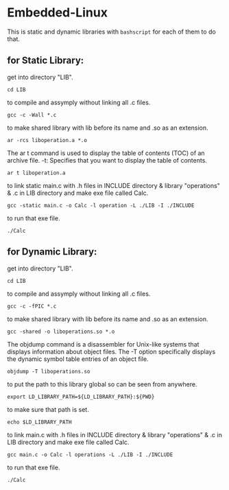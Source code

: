 # Embedded-Linux
This is static and dynamic libraries with `bashscript` for each of them to do that.

## for Static Library:

get into directory "LIB".
```cd
cd LIB
```
to compile and assymply without linking all .c files.
```cd
gcc -c -Wall *.c
```
to make shared library with lib before its name and .so as an extension.
```cd
ar -rcs liboperation.a *.o
```
 The ar t command is used to display the table of contents (TOC) of an archive file. -t: Specifies that you want to display the table of contents.
 ```cd
ar t liboperation.a
```
to link static main.c with .h files in INCLUDE directory & library "operations" & .c in LIB directory and make exe file called Calc.
```cd
gcc -static main.c -o Calc -l operation -L ./LIB -I ./INCLUDE
```
to run that exe file.
```cd
./Calc
```
## for Dynamic Library:

get into directory "LIB".
```cd
cd LIB
```
to compile and assymply without linking all .c files.
```cd
gcc -c -fPIC *.c
```
to make shared library with lib before its name and .so as an extension.
```cd
gcc -shared -o liboperations.so *.o
```
The objdump command is a disassembler for Unix-like systems that displays information about object files. The -T option specifically displays the dynamic symbol table entries of an object file. 
```cd
objdump -T liboperations.so
```
to put the path to this library global so can be seen from anywhere.
```cd
export LD_LIBRARY_PATH=${LD_LIBRARY_PATH}:${PWD}
```
to make sure that path is set.
```cd
echo $LD_LIBRARY_PATH
```

to link main.c with .h files in INCLUDE directory & library "operations" & .c in LIB directory and make exe file called Calc.
```cd
gcc main.c -o Calc -l operations -L ./LIB -I ./INCLUDE
```
to run that exe file.
```cd
./Calc
```
